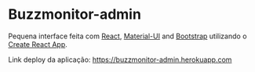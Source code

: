 # Buzzmonitor-admin

Pequena interface feita com [React](https://reactjs.org/), [Material-UI](https://material-ui.com/) and [Bootstrap](https://getbootstrap.com/) utilizando o [Create React App](https://github.com/facebook/create-react-app).

Link deploy da aplicação: https://buzzmonitor-admin.herokuapp.com
